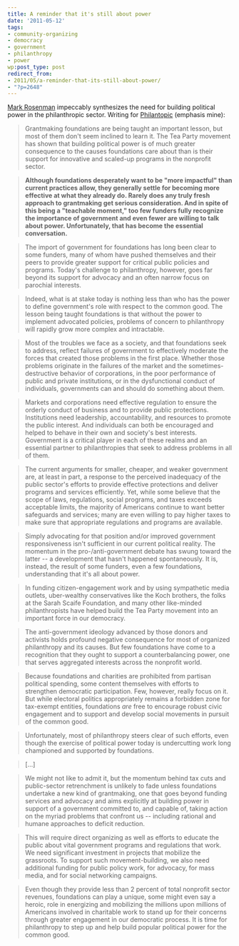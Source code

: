```yaml
---
title: A reminder that it's still about power
date: '2011-05-12'
tags:
- community-organizing
- democracy
- government
- philanthropy
- power
wp:post_type: post
redirect_from:
- 2011/05/a-reminder-that-its-still-about-power/
- "?p=2648"
---
```


[Mark Rosenman](http://pndblog.typepad.com/pndblog/2010/05/5qs-for-mark-rosenman.html) impeccably synthesizes the need for building political power in the philanthropic sector. Writing for [Philantopic](http://pndblog.typepad.com/pndblog/2011/04/foundations-and-power-beyond-advocacy-1.html) (emphasis mine):

> Grantmaking foundations are being taught an important lesson, but most of them don't seem inclined to learn it. The Tea Party movement has shown that building political power is of much greater consequence to the causes foundations care about than is their support for innovative and scaled-up programs in the nonprofit sector.

>

> **Although foundations desperately want to be "more impactful" than current practices allow, they generally settle for becoming more effective at what they already do. Rarely does any truly fresh approach to grantmaking get serious consideration. And in spite of this being a "teachable moment," too few funders fully recognize the importance of government and even fewer are willing to talk about power. Unfortunately, that has become the essential conversation.**

>

> The import of government for foundations has long been clear to some funders, many of whom have pushed themselves and their peers to provide greater support for critical public policies and programs. Today's challenge to philanthropy, however, goes far beyond its support for advocacy and an often narrow focus on parochial interests.

>

> Indeed, what is at stake today is nothing less than who has the power to define government's role with respect to the common good. The lesson being taught foundations is that without the power to implement advocated policies, problems of concern to philanthropy will rapidly grow more complex and intractable.

>

> Most of the troubles we face as a society, and that foundations seek to address, reflect failures of government to effectively moderate the forces that created those problems in the first place. Whether those problems originate in the failures of the market and the sometimes-destructive behavior of corporations, in the poor performance of public and private institutions, or in the dysfunctional conduct of individuals, governments can and should do something about them.

>

> Markets and corporations need effective regulation to ensure the orderly conduct of business and to provide public protections. Institutions need leadership, accountability, and resources to promote the public interest. And individuals can both be encouraged and helped to behave in their own and society's best interests. Government is a critical player in each of these realms and an essential partner to philanthropies that seek to address problems in all of them.

>

> The current arguments for smaller, cheaper, and weaker government are, at least in part, a response to the perceived inadequacy of the public sector's efforts to provide effective protections and deliver programs and services efficiently. Yet, while some believe that the scope of laws, regulations, social programs, and taxes exceeds acceptable limits, the majority of Americans continue to want better safeguards and services; many are even willing to pay higher taxes to make sure that appropriate regulations and programs are available.

>

> Simply advocating for that position and/or improved government responsiveness isn't sufficient in our current political reality. The momentum in the pro-/anti-government debate has swung toward the latter -- a development that hasn't happened spontaneously. It is, instead, the result of some funders, even a few foundations, understanding that it's all about power.

>

> In funding citizen-engagement work and by using sympathetic media outlets, uber-wealthy conservatives like the Koch brothers, the folks at the Sarah Scaife Foundation, and many other like-minded philanthropists have helped build the Tea Party movement into an important force in our democracy.

>

> The anti-government ideology advanced by those donors and activists holds profound negative consequence for most of organized philanthropy and its causes. But few foundations have come to a recognition that they ought to support a counterbalancing power, one that serves aggregated interests across the nonprofit world.

>

> Because foundations and charities are prohibited from partisan political spending, some content themselves with efforts to strengthen democratic participation. Few, however, really focus on it. But while electoral politics appropriately remains a forbidden zone for tax-exempt entities, foundations _are_ free to encourage robust civic engagement and to support and develop social movements in pursuit of the common good.

>

> Unfortunately, most of philanthropy steers clear of such efforts, even though the exercise of political power today is undercutting work long championed and supported by foundations.

>

> [...]

>

> We might not like to admit it, but the momentum behind tax cuts and public-sector retrenchment is unlikely to fade unless foundations undertake a new kind of grantmaking, one that goes beyond funding services and advocacy and aims explicitly at building power in support of a government committed to, and capable of, taking action on the myriad problems that confront us -- including rational and humane approaches to deficit reduction.

>

> This will require direct organizing as well as efforts to educate the public about vital government programs and regulations that work. We need significant investment in projects that mobilize the grassroots. To support such movement-building, we also need additional funding for public policy work, for advocacy, for mass media, and for social networking campaigns.

>

> Even though they provide less than 2 percent of total nonprofit sector revenues, foundations can play a unique, some might even say a heroic, role in energizing and mobilizing the millions upon millions of Americans involved in charitable work to stand up for their concerns through greater engagement in our democratic process. It is time for philanthropy to step up and help build popular political power for the common good.
